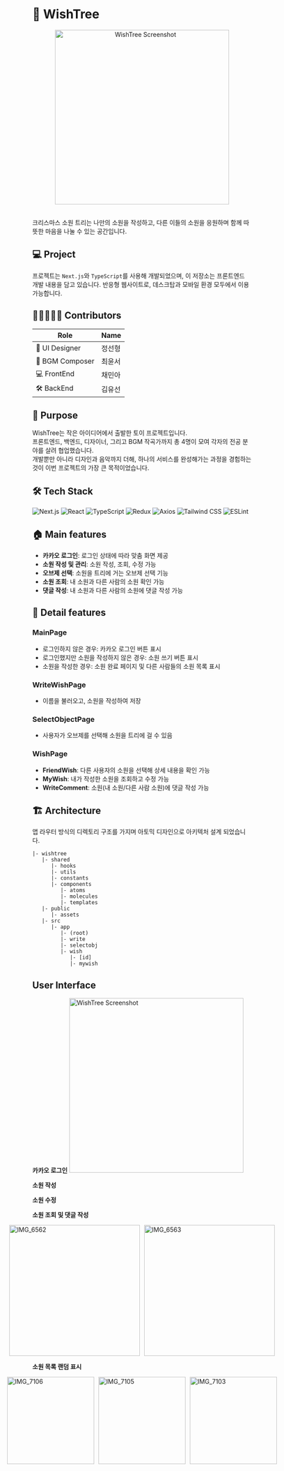 # 🎄 WishTree

<div align="center">
  <img src="https://github.com/user-attachments/assets/c06ac282-4180-4f64-9e6f-fdb4b349881e" alt="WishTree Screenshot" width="400"/>
</div>
<br>

크리스마스 소원 트리는 나만의 소원을 작성하고, 다른 이들의 소원을 응원하며 함께 따뜻한 마음을 나눌 수 있는 공간입니다. 

## 💻 Project
프로젝트는 `Next.js`와 `TypeScript`를 사용해 개발되었으며, 이 저장소는 프론트엔드 개발 내용을 담고 있습니다. 
반응형 웹사이트로, 데스크탑과 모바일 환경 모두에서 이용 가능합니다.

## 🧑🏻‍🤝‍🧑🏻 Contributors

| Role                | Name   |
|---------------------|--------|
| 🎨 UI Designer      | 정선형 |
| 🎵 BGM Composer     | 최윤서 |
| 💻 FrontEnd         | 채민아 |
| 🛠 BackEnd          | 김유선 |

## 👀 Purpose
WishTree는 작은 아이디어에서 출발한 토이 프로젝트입니다.  
프론트엔드, 백엔드, 디자이너, 그리고 BGM 작곡가까지 총 4명이 모여 각자의 전공 분야를 살려 협업했습니다.  
개발뿐만 아니라 디자인과 음악까지 더해, 하나의 서비스를 완성해가는 과정을 경험하는 것이 이번 프로젝트의 가장 큰 목적이었습니다.  

## 🛠 Tech Stack

![Next.js](https://img.shields.io/badge/Next.js-000000?style=for-the-badge&logo=next.js&logoColor=white)
![React](https://img.shields.io/badge/React-61DAFB?style=for-the-badge&logo=react&logoColor=black)
![TypeScript](https://img.shields.io/badge/TypeScript-3178C6?style=for-the-badge&logo=typescript&logoColor=white)
![Redux](https://img.shields.io/badge/Redux-764ABC?style=for-the-badge&logo=redux&logoColor=white)
![Axios](https://img.shields.io/badge/Axios-5A29E4?style=for-the-badge&logo=axios&logoColor=white)
![Tailwind CSS](https://img.shields.io/badge/Tailwind_CSS-06B6D4?style=for-the-badge&logo=tailwind-css&logoColor=white)
![ESLint](https://img.shields.io/badge/ESLint-4B3263?style=for-the-badge&logo=eslint&logoColor=white)



## 🏠 Main features
- **카카오 로그인**: 로그인 상태에 따라 맞춤 화면 제공
- **소원 작성 및 관리**: 소원 작성, 조회, 수정 가능
- **오브제 선택**: 소원을 트리에 거는 오브제 선택 기능
- **소원 조회**: 내 소원과 다른 사람의 소원 확인 가능
- **댓글 작성**: 내 소원과 다른 사람의 소원에 댓글 작성 가능

## 🧱 Detail features

### MainPage
- 로그인하지 않은 경우: 카카오 로그인 버튼 표시
- 로그인했지만 소원을 작성하지 않은 경우: 소원 쓰기 버튼 표시
- 소원을 작성한 경우: 소원 완료 페이지 및 다른 사람들의 소원 목록 표시

### WriteWishPage
- 이름을 불러오고, 소원을 작성하여 저장

### SelectObjectPage
- 사용자가 오브제를 선택해 소원을 트리에 걸 수 있음

### WishPage
- **FriendWish**: 다른 사용자의 소원을 선택해 상세 내용을 확인 가능
- **MyWish**: 내가 작성한 소원을 조회하고 수정 가능
- **WriteComment**: 소원(내 소원/다른 사람 소원)에 댓글 작성 가능


## 🏗️ Architecture

앱 라우터 방식의 디렉토리 구조를 가지며 아토믹 디자인으로 아키텍처 설계 되었습니다. 

```
|- wishtree
   |- shared
      |- hooks
      |- utils
      |- constants
      |- components
         |- atoms
         |- molecules
         |- templates
   |- public
      |- assets
   |- src
      |- app
         |- (root)
         |- write
         |- selectobj
         |- wish
            |- [id]
            |- mywish
```


## User Interface

**카카오 로그인**
 <img src="https://github.com/user-attachments/assets/380859ab-109d-4148-8dfd-ceddd4fa9826" alt="WishTree Screenshot" width="400"/>

**소원 작성**

**소원 수정**

**소원 조회 및 댓글 작성**
<div style="display: flex; justify-content: center; gap: 10px;">
  <img src="https://github.com/user-attachments/assets/fb5ac94b-3273-476a-922c-dba5a2b92a8f" alt="IMG_6562" width="300"/>
  <img src="https://github.com/user-attachments/assets/b75ba95c-b279-466a-bea3-eda70af5c3b0" alt="IMG_6563" width="300"/>
</div>

**소원 목록 랜덤 표시**
<div style="display: flex; justify-content: center; gap: 10px;">
  <img src="https://github.com/user-attachments/assets/c873befb-5dc4-4445-af88-3fb832f3e06f" alt="IMG_7106" width="200"/>
  <img src="https://github.com/user-attachments/assets/16900fb0-a9c6-4ef3-94e4-67809dea0f95" alt="IMG_7105" width="200"/>
  <img src="https://github.com/user-attachments/assets/b5505eb3-119c-404c-b2ff-1569c652ecf8" alt="IMG_7103" width="200"/>
</div>

